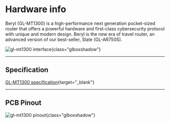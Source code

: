 # Hardware info

Beryl (GL-MT1300) is a high-performance next generation pocket-sized router that offers a powerful hardware and first-class cybersecurity protocol with unique and modern design. Beryl is the new era of travel router, an advanced version of our best-seller, Slate (GL-AR750S).

![gl-mt1300 interface](https://static.gl-inet.com/docs/en/4/user_guide/gl-mt1300/hardware_info/mt1300_interface.jpg){class="glboxshadow"}

---

## Specification

[GL-MT1300 specification](https://www.gl-inet.com/products/gl-mt1300/#specs){target="_blank"}

---

## PCB Pinout

![gl-mt1300 pinout](https://static.gl-inet.com/docs/en/3/specification/gl-mt1300/pinout.jpg){class="glboxshadow"}
